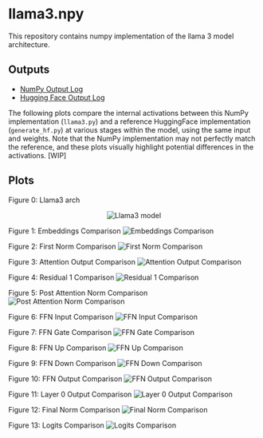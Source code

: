 # llama3.npy

This repository contains numpy implementation of the llama 3 model architecture.

## Outputs

- [NumPy Output Log](./outputs/np_20250331_235520.log)
- [Hugging Face Output Log](./outputs/hf_20250331_235335.log)

The following plots compare the internal activations between this NumPy implementation (`llama3.py`) and a reference HuggingFace implementation (`generate_hf.py`) at various stages within the model, using the same input and weights. 
Note that the NumPy implementation may not perfectly match the reference, and these plots visually highlight potential differences in the activations. [WIP]

## Plots

Figure 0: Llama3 arch

<p align="center">
  <img src="./plots/llama3_forward_pass.png" alt="Llama3 model">
</p>

Figure 1: Embeddings Comparison
![Embeddings Comparison](./plots/embeddings_comparison.png)

Figure 2: First Norm Comparison
![First Norm Comparison](./plots/first_norm_comparison.png)

Figure 3: Attention Output Comparison
![Attention Output Comparison](./plots/attn_output_comparison.png)

Figure 4: Residual 1 Comparison
![Residual 1 Comparison](./plots/residual_1_comparison.png)

Figure 5: Post Attention Norm Comparison
![Post Attention Norm Comparison](./plots/post_attn_norm_comparison.png)

Figure 6: FFN Input Comparison
![FFN Input Comparison](./plots/ffn_input_comparison.png)

Figure 7: FFN Gate Comparison
![FFN Gate Comparison](./plots/ffn_gate_comparison.png)

Figure 8: FFN Up Comparison
![FFN Up Comparison](./plots/ffn_up_comparison.png)

Figure 9: FFN Down Comparison
![FFN Down Comparison](./plots/ffn_down_comparison.png)

Figure 10: FFN Output Comparison
![FFN Output Comparison](./plots/ffn_output_comparison.png)

Figure 11: Layer 0 Output Comparison
![Layer 0 Output Comparison](./plots/layer_0_output_comparison.png)

Figure 12: Final Norm Comparison
![Final Norm Comparison](./plots/final_norm_comparison.png)

Figure 13: Logits Comparison
![Logits Comparison](./plots/logits_comparison.png)

